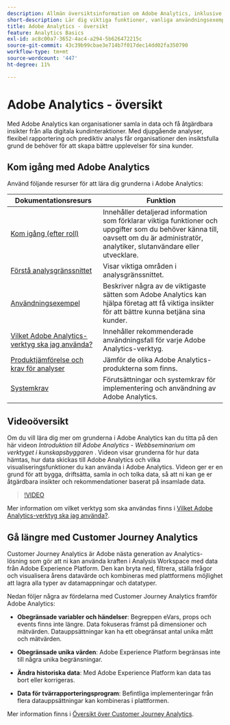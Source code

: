 ```yaml
---
description: Allmän översiktsinformation om Adobe Analytics, inklusive information om Analytics-gränssnittet samt komma igång-information för administratörer, analytiker, användare och utvecklare.
short-description: Lär dig viktiga funktioner, vanliga användningsexempel och första steg för analytiker, slutanvändare och administratörer.
title: Adobe Analytics - översikt
feature: Analytics Basics
exl-id: ac8c00a7-3652-4ac4-a294-5b626472215c
source-git-commit: 43c39b99cbae3e714b7f017dec14dd02fa350790
workflow-type: tm+mt
source-wordcount: '447'
ht-degree: 11%

---
```


# Adobe Analytics - översikt

Med Adobe Analytics kan organisationer samla in data och få åtgärdbara insikter från alla digitala kundinteraktioner. Med djupgående analyser, flexibel rapportering och prediktiv analys får organisationer den insiktsfulla grund de behöver för att skapa bättre upplevelser för sina kunder.

## Kom igång med Adobe Analytics

Använd följande resurser för att lära dig grunderna i Adobe Analytics:


| Dokumentationsresurs | Funktion |
|---------|----------|
| [Kom igång (efter roll)](/help/analyze/get-started/get-started-by-role.md) | Innehåller detaljerad information som förklarar viktiga funktioner och uppgifter som du behöver känna till, oavsett om du är administratör, analytiker, slutanvändare eller utvecklare. |
| [Förstå analysgränssnittet](/help/analyze/get-started/analytics-interface.md) | Visar viktiga områden i analysgränssnittet. |
| [Användningsexempel](/help/analyze/get-started/use-cases.md) | Beskriver några av de viktigaste sätten som Adobe Analytics kan hjälpa företag att få viktiga insikter för att bättre kunna betjäna sina kunder. |
| [Vilket Adobe Analytics-verktyg ska jag använda?](/help/analyze/get-started/which-analytics-tool.md) | Innehåller rekommenderade användningsfall för varje Adobe Analytics-verktyg. |
| [Produktjämförelse och krav för analyser](/help/analyze/get-started/analytics-product-comparison.md) | Jämför de olika Adobe Analytics-produkterna som finns. |
| [Systemkrav](/help/analyze/get-started/sys-reqs.md) | Förutsättningar och systemkrav för implementering och användning av Adobe Analytics. |

## Videoöversikt

Om du vill lära dig mer om grunderna i Adobe Analytics kan du titta på den här videon *Introduktion till Adobe Analytics - Webbseminarium om verktyget i kunskapsbyggaren* . Videon visar grunderna för hur data hämtas, hur data skickas till Adobe Analytics och vilka visualiseringsfunktioner du kan använda i Adobe Analytics. Videon ger er en grund för att bygga, driftsätta, samla in och tolka data, så att ni kan ge er åtgärdbara insikter och rekommendationer baserat på insamlade data.

>[!VIDEO](https://video.tv.adobe.com/v/27429/?quality=12)

Mer information om vilket verktyg som ska användas finns i [Vilket Adobe Analytics-verktyg ska jag använda?](https://experienceleague.adobe.com/docs/analytics/analyze/admin-overview/which-analytics-tool.html).

## Gå längre med Customer Journey Analytics

Customer Journey Analytics är Adobe nästa generation av Analytics-lösning som gör att ni kan använda kraften i Analysis Workspace med data från Adobe Experience Platform. Den kan bryta ned, filtrera, ställa frågor och visualisera årens datavärde och kombineras med plattformens möjlighet att lagra alla typer av datamappningar och datatyper.

Nedan följer några av fördelarna med Customer Journey Analytics framför Adobe Analytics:

* **Obegränsade variabler och händelser**: Begreppen eVars, props och events finns inte längre. Data fokuseras främst på dimensioner och mätvärden. Datauppsättningar kan ha ett obegränsat antal unika mått och mätvärden.

* **Obegränsade unika värden**: Adobe Experience Platform begränsas inte till några unika begränsningar.

* **Ändra historiska data**: Med Adobe Experience Platform kan data tas bort eller korrigeras.

* **Data för tvärrapporteringsprogram**: Befintliga implementeringar från flera datauppsättningar kan kombineras i plattformen.

Mer information finns i [Översikt över Customer Journey Analytics](https://experienceleague.adobe.com/docs/analytics-platform/using/cja-overview/cja-overview.html).
